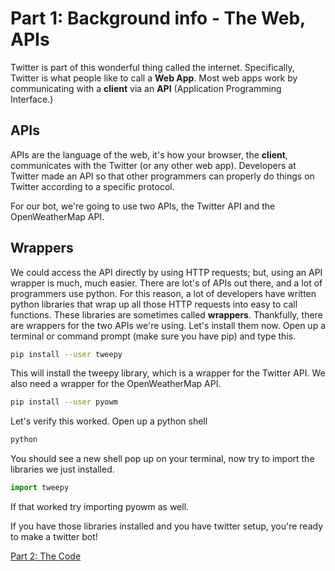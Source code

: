 # Part 1: Background info - The Web, APIs

Twitter is part of this wonderful thing called the internet. Specifically, Twitter is what people like to call a **Web App**. Most web apps work by communicating with a **client** via an **API** (Application Programming Interface.)

## APIs

APIs are the language of the web, it's how your browser, the **client**, communicates with the Twitter (or any other web app). Developers at Twitter made an API so that other programmers can properly do things on Twitter according to a specific protocol.

For our bot, we're going to use two APIs, the Twitter API and the OpenWeatherMap API.

## Wrappers

We could access the API directly by using HTTP requests; but, using an API wrapper is much, much easier. There are lot's of APIs out there, and a lot of programmers use python. For this reason, a lot of developers have written python libraries that wrap up all those HTTP requests into easy to call functions. These libraries are sometimes called **wrappers**. Thankfully, there are wrappers for the two APIs we're using. Let's install them now. Open up a terminal or command prompt (make sure you have pip) and type this.

```bash
pip install --user tweepy
```

This will install the tweepy library, which is a wrapper for the Twitter API. We also need a wrapper for the OpenWeatherMap API.

```bash
pip install --user pyowm
```

Let's verify this worked. Open up a python shell

```bash
python
```

You should see a new shell pop up on your terminal, now try to import the libraries we just installed.

```python
import tweepy
```

If that worked try importing pyowm as well.

If you have those libraries installed and you have twitter setup, you're ready to make a twitter bot!

[Part 2: The Code](https://github.com/OKStateACM/TwitterBotCodelab/blob/master/part_2.md)
